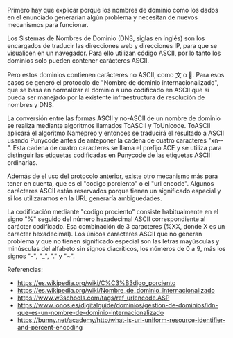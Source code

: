 Primero hay que explicar porque los nombres de dominio como los dados en el enunciado generarían algún problema y necesitan de nuevos mecanismos para funcionar.

Los Sistemas de Nombres de Dominio (DNS, siglas en inglés) son los encargados de traducir las direcciones web y direcciones IP, para que se visualicen en un navegador. Para ello utilizan código ASCII, por lo tanto los dominios solo pueden contener carácteres ASCII.

Pero estos dominios contienen carácteres no ASCII, como 文 o 💩. Para esos casos se generó el protocolo de "Nombre de dominio internacionalizado", que se basa en normalizar el dominio a uno codificado en ASCII que si pueda ser manejado por la existente infraestructura de resolución de nombres y DNS.

La conversión entre las formas ASCII y no-ASCII de un nombre de dominio se realiza mediante algoritmos llamados ToASCII y ToUnicode. ToASCII aplicará el algoritmo Nameprep y entonces se traducirá el resultado a ASCII usando Punycode antes de anteponer la cadena de cuatro caracteres "xn--". Esta cadena de cuatro caracteres se llama el prefijo ACE y se utiliza para distinguir las etiquetas codificadas en Punycode de las etiquetas ASCII ordinarias. 

Además de el uso del protocolo anterior, existe otro mecanismo más para tener en cuenta, que es el "codigo porciento" o el "url encode". Algunos carácteres ASCII están reservados porque tienen un significado especial y si los utilizaramos en la URL generaría ambiguedades. 

La codificación mediante "codigo prociento" consiste habitualmente en el signo "%" seguido del número hexadecimal ASCII correspondiente al carácter codificado. Esa combinación de 3 caracteres (%XX, donde X es un caracter hexadecimal). Los únicos caracteres ASCII que no generan problema y que no tienen significado especial son las letras mayúsculas y minúsculas del alfabeto sin signos diacríticos, los números de 0 a 9, más los signos "-", "_", "." y "~".

Referencias:
- https://es.wikipedia.org/wiki/C%C3%B3digo_porciento
- https://es.wikipedia.org/wiki/Nombre_de_dominio_internacionalizado
- https://www.w3schools.com/tags/ref_urlencode.ASP
- https://www.ionos.es/digitalguide/dominios/gestion-de-dominios/idn-que-es-un-nombre-de-dominio-internacionalizado
- https://bunny.net/academy/http/what-is-url-uniform-resource-identifier-and-percent-encoding